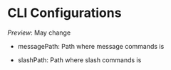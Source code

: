 # CLI Configurations

*Preview*: May change

- messagePath: Path where message commands is

- slashPath: Path where slash commands is
